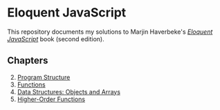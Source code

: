 # Eloquent JavaScript

This repository documents my solutions to Marjin Haverbeke's _[Eloquent JavaScript](http://eloquentjavascript.net/)_ book (second edition).

## Chapters

2.  [Program Structure](/chapter-2/)
3.  [Functions](/chapter-3/)
4.  [Data Structures: Objects and Arrays](/chapter-4/)
5.  [Higher-Order Functions](/chapter-5/)

